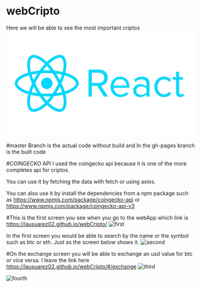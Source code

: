 # webCripto
Here we will be able to see the most important criptos
![React Logo](/react-logo.jpg)


#master Branch is the actual code without build and In the gh-pages branch is the built code

#COINGECKO API
I used the coingecko api because it is one of the more completes api for criptos. 

You can use it by fetching the data with fetch or using axios. 

You can also use it by install the dependencies from a npm package such as https://www.npmjs.com/package/coingecko-api or https://www.npmjs.com/package/coingecko-api-v3


#This is the first screen you see when you go to the webApp which link is https://lausuarez02.github.io/webCripto/
![first]("/cripto.jpeg") 

In the first screen you would be able to search by the name or the symbol such as btc or eth. Just as the screen below shows it.
![second]("/cripto01.jpeg")


#On the exchange screen you will be able to exchange an usd value for btc or vice versa. I leave the link here https://lausuarez02.github.io/webCripto/#/exchange
![third]("/cripto02.jpeg")

![fourth]("/cripto03.jpeg")






